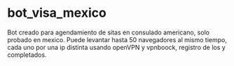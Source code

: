 # bot_visa_mexico
Bot creado para agendamiento de sitas en consulado americano, solo probado en mexico. Puede levantar hasta 50 navegadores al mismo tiempo, cada uno por una ip distinta usando openVPN y vpnboock, registro de los y completados.
